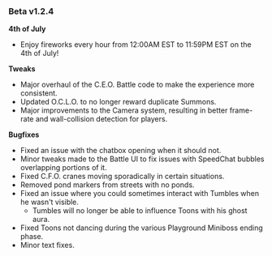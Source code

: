 ### Beta v1.2.4

**4th of July**
- Enjoy fireworks every hour from 12:00AM EST to 11:59PM EST on the 4th of July!

**Tweaks**
- Major overhaul of the C.E.O. Battle code to make the experience more consistent. 
- Updated O.C.L.O. to no longer reward duplicate Summons.
- Major improvements to the Camera system, resulting in better frame-rate and wall-collision detection for players.

**Bugfixes**
- Fixed an issue with the chatbox opening when it should not.
- Minor tweaks made to the Battle UI to fix issues with SpeedChat bubbles overlapping portions of it.
- Fixed C.F.O. cranes moving sporadically in certain situations.
- Removed pond markers from streets with no ponds.
- Fixed an issue where you could sometimes interact with Tumbles when he wasn't visible.
  - Tumbles will no longer be able to influence Toons with his ghost aura.
- Fixed Toons not dancing during the various Playground Miniboss ending phase.
- Minor text fixes.